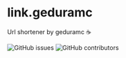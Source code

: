 # link.geduramc
Url shortener by geduramc &#9749;

![GitHub issues](https://img.shields.io/github/issues/geduramc/link)
![GitHub contributors](https://img.shields.io/github/contributors/geduramc/link)